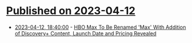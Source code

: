 # [Published on 2023-04-12](index.md)

* [2023-04-12, 18:40:00](https://entertainment.slashdot.org/story/23/04/12/1742208/hbo-max-to-be-renamed-max-with-addition-of-discovery-content-launch-date-and-pricing-revealed?utm_source=rss1.0mainlinkanon&utm_medium=feed) - [HBO Max To Be Renamed 'Max' With Addition of Discovery+ Content, Launch Date and Pricing Revealed](https://entertainment.slashdot.org/story/23/04/12/1742208/hbo-max-to-be-renamed-max-with-addition-of-discovery-content-launch-date-and-pricing-revealed?utm_source=rss1.0mainlinkanon&utm_medium=feed)
